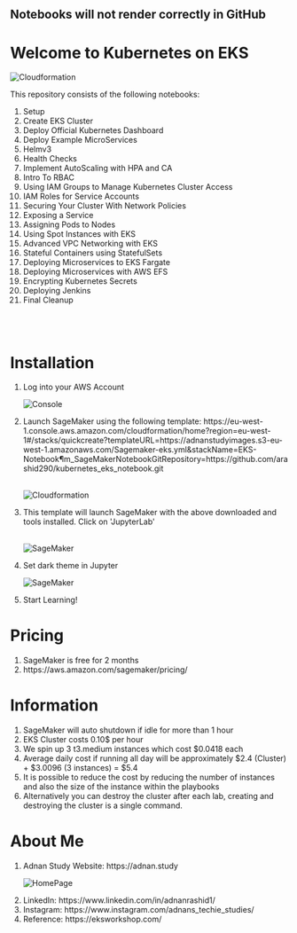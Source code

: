 
<h2> Notebooks will not render correctly in GitHub </h2>
<h1> Welcome to Kubernetes on EKS </h1>

![Cloudformation](https://adnanstudyimages.s3.amazonaws.com/a4.png)
 

This repository consists of the following notebooks:
<ol>
    
<li>Setup
<li>Create EKS Cluster
<li>Deploy Official Kubernetes Dashboard
<li>Deploy Example MicroServices
<li>Helmv3
<li>Health Checks
<li>Implement AutoScaling with HPA and CA
<li>Intro To RBAC
<li>Using IAM Groups to Manage Kubernetes Cluster Access
<li>IAM Roles for Service Accounts
<li>Securing Your Cluster With Network Policies
<li>Exposing a Service
<li>Assigning Pods to Nodes
<li>Using Spot Instances with EKS
<li>Advanced VPC Networking with EKS
<li>Stateful Containers using StatefulSets
<li>Deploying Microservices to EKS Fargate
<li>Deploying Microservices with AWS EFS
<li>Encrypting Kubernetes Secrets
<li> Deploying Jenkins
<li>Final Cleanup
</ol>


<br><br>

<h1> Installation </h1>

<ol>
 <li> Log into your AWS Account

  ![Console](https://adnanstudyimages.s3.amazonaws.com/a1.png)

 <li> Launch SageMaker using the following template: https://eu-west-1.console.aws.amazon.com/cloudformation/home?region=eu-west-1#/stacks/quickcreate?templateURL=https://adnanstudyimages.s3-eu-west-1.amazonaws.com/Sagemaker-eks.yml&stackName=EKS-Notebook&param_SageMakerNotebookGitRepository=https://github.com/arashid290/kubernetes_eks_notebook.git
 <br><br>

 ![Cloudformation](https://adnanstudyimages.s3.amazonaws.com/a2.png)

 <li>This template will launch SageMaker with the above downloaded and tools installed. Click on 'JupyterLab' <br><br>

 ![SageMaker](https://adnanstudyimages.s3.amazonaws.com/a3.png)

 <li> Set dark theme in Jupyter

 ![SageMaker](https://adnanstudyimages.s3.amazonaws.com/a6.png)

 <li> Start Learning! 
</ol>

<h1> Pricing </h1>
<ol>
 <li> SageMaker is free for 2 months </li>
 <li> https://aws.amazon.com/sagemaker/pricing/
</ol>

<h1> Information </h1>
<ol>
    <li> SageMaker will auto shutdown if idle for more than 1 hour
    <li> EKS Cluster costs 0.10$ per hour 
    <li> We spin up 3 t3.medium instances which cost $0.0418 each 
    <li> Average daily cost if running all day will be approximately $2.4 (Cluster) + $3.0096 (3 instances) = $5.4 
    <li> It is possible to reduce the cost by reducing the number of instances and also the size of the instance within the playbooks
    <li> Alternatively you can destroy the cluster after each lab, creating and destroying the cluster is a single command.
</ol>

<h1> About Me </h1>

<ol>
 <li>Adnan Study Website: https://adnan.study 
 
 ![HomePage](https://adnanstudyimages.s3.amazonaws.com/a5.png)
 
 <li>LinkedIn: https://www.linkedin.com/in/adnanrashid1/ 
 <li>Instagram: https://www.instagram.com/adnans_techie_studies/ 
 <li>Reference: https://eksworkshop.com/
</ol>   
